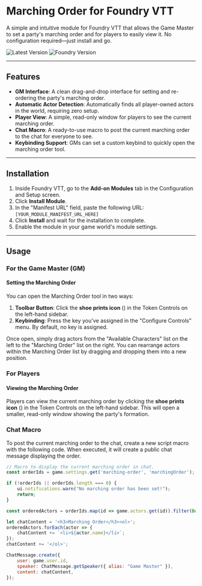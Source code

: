 # Marching Order for Foundry VTT

A simple and intuitive module for Foundry VTT that allows the Game Master to set a party's marching order and for players to easily view it. No configuration required—just install and go.

![Latest Version](https://img.shields.io/badge/version-2.1.0-blue)
![Foundry Version](https://img.shields.io/badge/Foundry%20VTT-v13-informational)



---

## Features

* **GM Interface**: A clean drag-and-drop interface for setting and re-ordering the party's marching order.
* **Automatic Actor Detection**: Automatically finds all player-owned actors in the world, requiring zero setup.
* **Player View**: A simple, read-only window for players to see the current marching order.
* **Chat Macro**: A ready-to-use macro to post the current marching order to the chat for everyone to see.
* **Keybinding Support**: GMs can set a custom keybind to quickly open the marching order tool.

---

## Installation

1.  Inside Foundry VTT, go to the **Add-on Modules** tab in the Configuration and Setup screen.
2.  Click **Install Module**.
3.  In the "Manifest URL" field, paste the following URL:
    `[YOUR_MODULE_MANIFEST_URL_HERE]`
4.  Click **Install** and wait for the installation to complete.
5.  Enable the module in your game world's module settings.

---

## Usage

### For the Game Master (GM)

#### Setting the Marching Order
You can open the Marching Order tool in two ways:
1.  **Toolbar Button**: Click the **shoe prints icon** (<i class="fas fa-shoe-prints"></i>) in the Token Controls on the left-hand sidebar.
2.  **Keybinding**: Press the key you've assigned in the "Configure Controls" menu. By default, no key is assigned.

Once open, simply drag actors from the "Available Characters" list on the left to the "Marching Order" list on the right. You can rearrange actors within the Marching Order list by dragging and dropping them into a new position.

### For Players

#### Viewing the Marching Order
Players can view the current marching order by clicking the **shoe prints icon** (<i class="fas fa-shoe-prints"></i>) in the Token Controls on the left-hand sidebar. This will open a smaller, read-only window showing the party's formation.

### Chat Macro

To post the current marching order to the chat, create a new script macro with the following code. When executed, it will create a public chat message displaying the order.

```javascript
// Macro to display the current marching order in chat.
const orderIds = game.settings.get('marching-order', 'marchingOrder');

if (!orderIds || orderIds.length === 0) {
    ui.notifications.warn("No marching order has been set!");
    return;
}

const orderedActors = orderIds.map(id => game.actors.get(id)).filter(Boolean);

let chatContent = '<h3>Marching Order</h3><ol>';
orderedActors.forEach(actor => {
    chatContent += `<li>${actor.name}</li>`;
});
chatContent += '</ol>';

ChatMessage.create({
    user: game.user.id,
    speaker: ChatMessage.getSpeaker({ alias: "Game Master" }),
    content: chatContent,
});
